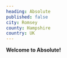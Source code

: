 ```yaml
---
heading: Absolute
published: false
city: Romsey
county: Hampshire
country: UK
---
```


**Welcome to Absolute!**

